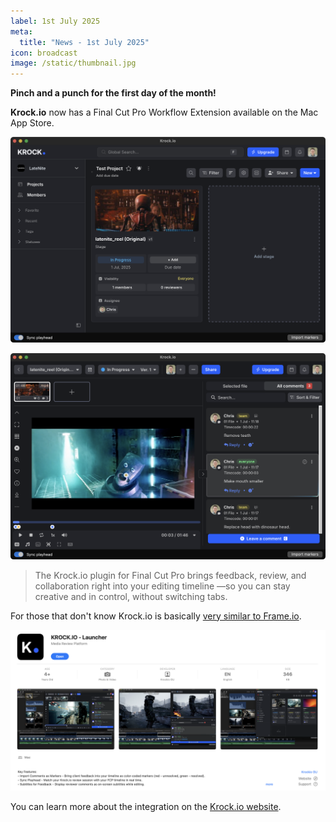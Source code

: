 ```yaml
---
label: 1st July 2025
meta:
  title: "News - 1st July 2025"
icon: broadcast
image: /static/thumbnail.jpg
---
```


**Pinch and a punch for the first day of the month!**

**Krock.io** now has a Final Cut Pro Workflow Extension available on the Mac App Store.

![](/static/krockio-fcp-01.png)

![](/static/krockio-fcp-02.png)

> The Krock.io plugin for Final Cut Pro brings feedback, review, and collaboration right into your editing timeline —so you can stay creative and in control, without switching tabs.

For those that don't know Krock.io is basically [very similar to Frame.io](https://krock.io/blog/frame-io-alternative-2025/).

![](/static/krockio-fcp.png)

You can learn more about the integration on the [Krock.io website](https://krock.io/finalcut-integration/).